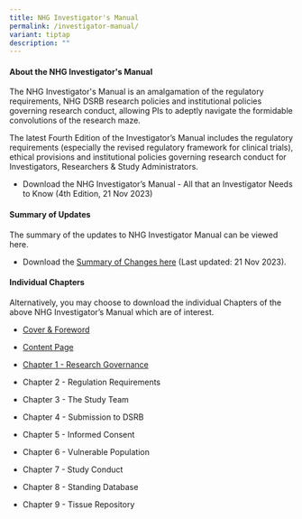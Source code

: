 ```yaml
---
title: NHG Investigator's Manual
permalink: /investigator-manual/
variant: tiptap
description: ""
---
```

<h4><strong>About the NHG Investigator's Manual</strong></h4>
<p>The NHG Investigator's Manual is an amalgamation of the regulatory requirements,
NHG DSRB research policies and institutional policies governing research
conduct, allowing PIs to adeptly navigate the formidable convolutions of
the research maze.</p>
<p>The latest Fourth Edition of the Investigator’s Manual includes the regulatory
requirements (especially the revised regulatory framework for clinical
trials), ethical provisions and institutional policies governing research
conduct for Investigators, Researchers &amp; Study Administrators.</p>
<ul data-tight="true" class="tight">
<li>
<p>Download the NHG Investigator’s Manual -&nbsp;All that an Investigator
Needs to Know (4th Edition, 21 Nov 2023)</p>
</li>
</ul>
<p></p>
<h4><strong>Summary of Updates</strong></h4>
<p>The summary of the updates to NHG Investigator Manual can be viewed here.</p>
<ul data-tight="true" class="tight">
<li>
<p>Download the <a href="/files/Investigator Manual/IM_Summary_of_Change_21Nov2023.pdf" rel="noopener noreferrer nofollow" target="_blank">Summary of Changes here</a> (Last
updated: 21 Nov 2023).</p>
</li>
</ul>
<p></p>
<h4><strong>Individual Chapters</strong></h4>
<p>Alternatively, you may choose to download the individual Chapters of the
above NHG Investigator’s Manual which are of interest.</p>
<ul data-tight="true" class="tight">
<li>
<p><a href="/files/Investigator Manual/IM_Cover_And_Foreword.pdf" rel="noopener noreferrer nofollow" target="_blank">Cover &amp; Foreword</a>
</p>
</li>
<li>
<p><a href="/files/Investigator Manual/IM_Content_Page.pdf" rel="noopener noreferrer nofollow" target="_blank">Content Page</a>
</p>
</li>
<li>
<p><a href="/files/Investigator Manual/IM_Chapter_1_Research_Governance.pdf" rel="noopener noreferrer nofollow" target="_blank">Chapter 1 -&nbsp;Research Governance</a>&nbsp;</p>
</li>
<li>
<p>Chapter 2 -&nbsp;Regulation Requirements&nbsp;</p>
</li>
<li>
<p>Chapter 3 -&nbsp;The Study Team&nbsp;</p>
</li>
<li>
<p>Chapter 4 -&nbsp;Submission to DSRB&nbsp;</p>
</li>
<li>
<p>Chapter 5 -&nbsp;Informed Consent&nbsp;</p>
</li>
<li>
<p>Chapter 6 - Vulnerable Population</p>
</li>
<li>
<p>Chapter 7 - Study Conduct&nbsp;</p>
</li>
<li>
<p>Chapter 8 - Standing Database&nbsp;</p>
</li>
<li>
<p>Chapter 9 - Tissue Repository&nbsp;</p>
</li>
</ul>
<p></p>